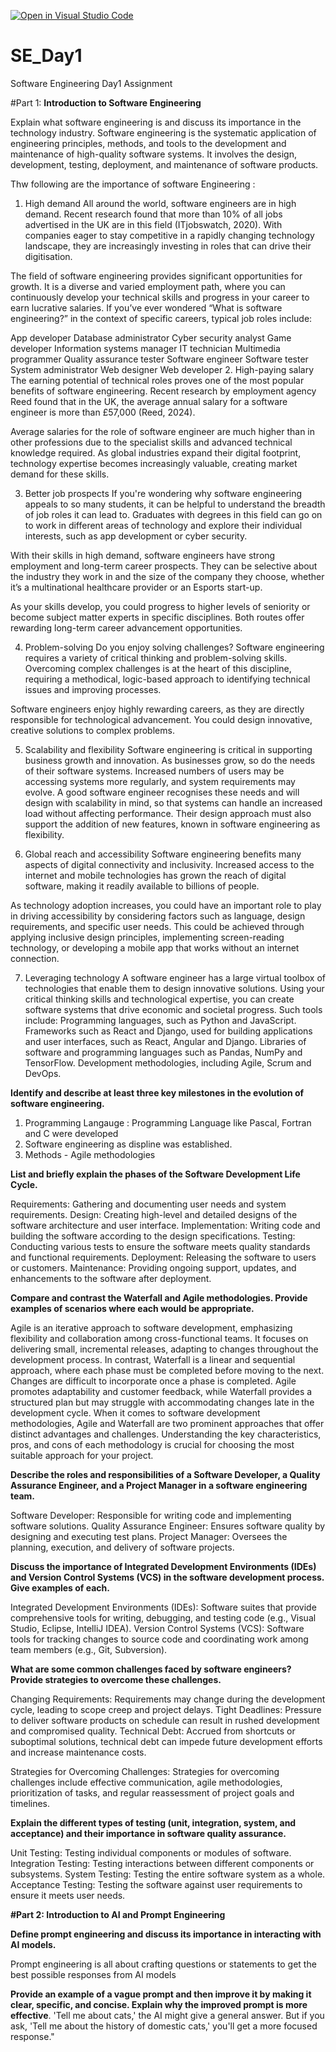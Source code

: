 [![Open in Visual Studio Code](https://classroom.github.com/assets/open-in-vscode-2e0aaae1b6195c2367325f4f02e2d04e9abb55f0b24a779b69b11b9e10269abc.svg)](https://classroom.github.com/online_ide?assignment_repo_id=18363424&assignment_repo_type=AssignmentRepo)
# SE_Day1
Software Engineering Day1 Assignment

#Part 1: **Introduction to Software Engineering**

Explain what software engineering is and discuss its importance in the technology industry.
Software engineering is the systematic application of engineering principles, methods, and tools to the development and maintenance of high-quality software systems. It involves the design, development, testing, deployment, and maintenance of software products.

Thw following are the importance of software Engineering :
1. High demand
All around the world, software engineers are in high demand. Recent research found that more than 10% of all jobs advertised in the UK are in this field (ITjobswatch, 2020). With companies eager to stay competitive in a rapidly changing technology landscape, they are increasingly investing in roles that can drive their digitisation.

The field of software engineering provides significant opportunities for growth. It is a diverse and varied employment path, where you can continuously develop your technical skills and progress in your career to earn lucrative salaries. If you’ve ever wondered “What is software engineering?” in the context of specific careers, typical job roles include:

App developer
Database administrator
Cyber security analyst
Game developer
Information systems manager
IT technician
Multimedia programmer
Quality assurance tester
Software engineer
Software tester
System administrator
Web designer
Web developer
2. High-paying salary
The earning potential of technical roles proves one of the most popular benefits of software engineering. Recent research by employment agency Reed found that in the UK, the average annual salary for a software engineer is more than £57,000 (Reed, 2024).

Average salaries for the role of software engineer are much higher than in other professions due to the specialist skills and advanced technical knowledge required. As global industries expand their digital footprint, technology expertise becomes increasingly valuable, creating market demand for these skills.

3. Better job prospects
If you're wondering why software engineering appeals to so many students, it can be helpful to understand the breadth of job roles it can lead to. Graduates with degrees in this field can go on to work in different areas of technology and explore their individual interests, such as app development or cyber security.

With their skills in high demand, software engineers have strong employment and long-term career prospects. They can be selective about the industry they work in and the size of the company they choose, whether it’s a multinational healthcare provider or an Esports start-up. 

As your skills develop, you could progress to higher levels of seniority or become subject matter experts in specific disciplines. Both routes offer rewarding long-term career advancement opportunities.

4. Problem-solving
Do you enjoy solving challenges? Software engineering requires a variety of critical thinking and problem-solving skills. Overcoming complex challenges is at the heart of this discipline, requiring a methodical, logic-based approach to identifying technical issues and improving processes.

Software engineers enjoy highly rewarding careers, as they are directly responsible for technological advancement. You could design innovative, creative solutions to complex problems.

5. Scalability and flexibility
Software engineering is critical in supporting business growth and innovation. As businesses grow, so do the needs of their software systems. Increased numbers of users may be accessing systems more regularly, and system requirements may evolve. A good software engineer recognises these needs and will design with scalability in mind, so that systems can handle an increased load without  affecting performance. Their design approach must also support the addition of new features, known in software engineering as flexibility.

6. Global reach and accessibility
Software engineering benefits many aspects of digital connectivity and inclusivity. Increased access to the internet and mobile technologies has grown the reach of digital software, making it readily available to billions of people. 

As technology adoption increases, you could have an important role to play in driving accessibility by considering factors such as language, design requirements, and specific user needs. This could be achieved through applying inclusive design principles, implementing screen-reading technology, or developing a mobile app that works without an internet connection.

 7. Leveraging technology
A software engineer has a large virtual toolbox of technologies that enable them to design innovative solutions. Using your critical thinking skills and technological expertise, you can create software systems that drive economic and societal progress.
Such tools include:
Programming languages, such as Python and JavaScript.
Frameworks such as React and Django, used for building applications and user interfaces, such as React, Angular and Django.
Libraries of software and programming languages such as Pandas, NumPy and TensorFlow.
Development methodologies, including Agile, Scrum and DevOps.

**Identify and describe at least three key milestones in the evolution of software engineering.**

1. Programming Langauge :  Programming Language like Pascal, Fortran and C were developed
2. Software engineering as displine was established.
3. Methods - Agile methodologies 

**List and briefly explain the phases of the Software Development Life Cycle.**

Requirements: Gathering and documenting user needs and system requirements.
Design: Creating high-level and detailed designs of the software architecture and user interface.
Implementation: Writing code and building the software according to the design specifications.
Testing: Conducting various tests to ensure the software meets quality standards and functional requirements.
Deployment: Releasing the software to users or customers.
Maintenance: Providing ongoing support, updates, and enhancements to the software after deployment.

**Compare and contrast the Waterfall and Agile methodologies. Provide examples of scenarios where each would be appropriate.**

Agile is an iterative approach to software development, emphasizing flexibility and collaboration among cross-functional teams. It focuses on delivering small, incremental releases, adapting to changes throughout the development process. 
In contrast, Waterfall is a linear and sequential approach, where each phase must be completed before moving to the next. Changes are difficult to incorporate once a phase is completed. Agile promotes adaptability and customer feedback, while Waterfall provides a structured plan but may struggle with accommodating changes late in the development cycle.
When it comes to software development methodologies, Agile and Waterfall are two prominent approaches that offer distinct advantages and challenges. Understanding the key characteristics, pros, and cons of each methodology is crucial for choosing the most suitable approach for your project.

**Describe the roles and responsibilities of a Software Developer, a Quality Assurance Engineer, and a Project Manager in a software engineering team.**

Software Developer: Responsible for writing code and implementing software solutions.
Quality Assurance Engineer: Ensures software quality by designing and executing test plans.
Project Manager: Oversees the planning, execution, and delivery of software projects.

**Discuss the importance of Integrated Development Environments (IDEs) and Version Control Systems (VCS) in the software development process. Give examples of each.**

Integrated Development Environments (IDEs): Software suites that provide comprehensive tools for writing, debugging, and testing code (e.g., Visual Studio, Eclipse, IntelliJ IDEA).
Version Control Systems (VCS): Software tools for tracking changes to source code and coordinating work among team members (e.g., Git, Subversion).

**What are some common challenges faced by software engineers? Provide strategies to overcome these challenges.**

Changing Requirements: Requirements may change during the development cycle, leading to scope creep and project delays.
Tight Deadlines: Pressure to deliver software products on schedule can result in rushed development and compromised quality.
Technical Debt: Accrued from shortcuts or suboptimal solutions, technical debt can impede future development efforts and increase maintenance costs.

Strategies for Overcoming Challenges: Strategies for overcoming challenges include effective communication, agile methodologies, prioritization of tasks, and regular reassessment of project goals and timelines.


**Explain the different types of testing (unit, integration, system, and acceptance) and their importance in software quality assurance.**

Unit Testing: Testing individual components or modules of software.
Integration Testing: Testing interactions between different components or subsystems.
System Testing: Testing the entire software system as a whole.
Acceptance Testing: Testing the software against user requirements to ensure it meets user needs.


**#Part 2: Introduction to AI and Prompt Engineering**


**Define prompt engineering and discuss its importance in interacting with AI models.**

Prompt engineering is all about crafting questions or statements to get the best possible responses from AI models

**Provide an example of a vague prompt and then improve it by making it clear, specific, and concise. Explain why the improved prompt is more effective**.
'Tell me about cats,' the AI might give a general answer. 
But if you ask, 'Tell me about the history of domestic cats,' you'll get a more focused response."


